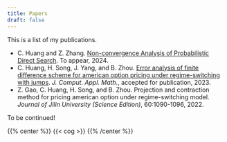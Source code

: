 ```yaml
---
title: Papers
draft: false
---
```


This is a list of my publications.

- C. Huang and Z. Zhang. [Non-convergence Analysis of Probabilistic Direct Search](/static/en/documents/NCPDS.pdf). To appear, 2024.
- C. Huang, H. Song, J. Yang, and B. Zhou. [Error analysis of finite difference scheme for american option pricing under regime-switching with jumps](https://www.sciencedirect.com/science/article/pii/S0377042723004284). *J. Comput. Appl. Math.*, accepted for publication, 2023.
- Z. Gao, C. Huang, H. Song, and B. Zhou. Projection and contraction method for pricing american option under regime-switching model. *Journal of Jilin University (Science Edition)*, 60:1090-1096, 2022.

To be continued!

{{% center %}}
{{< cog >}}
{{% /center %}}